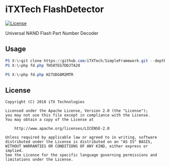 # iTXTech FlashDetector

[![License](https://img.shields.io/github/license/iTXTech/FlashDetector.svg)](https://github.com/iTXTech/FlashDetector/blob/master/LICENSE)

Universal NAND Flash Part Number Decoder

## Usage

```powershell
PS X:\>git clone https://github.com/iTXTech/SimpleFramework.git --depth=1 sf
PS X:\>php fd.php TH58TEG7DDJTA20

PS X:\>php fd.php H27UDG8M2MTR

```

## License

    Copyright (C) 2018 iTX Technologies

    Licensed under the Apache License, Version 2.0 (the "License");
    you may not use this file except in compliance with the License.
    You may obtain a copy of the License at

        http://www.apache.org/licenses/LICENSE-2.0

    Unless required by applicable law or agreed to in writing, software
    distributed under the License is distributed on an "AS IS" BASIS,
    WITHOUT WARRANTIES OR CONDITIONS OF ANY KIND, either express or implied.
    See the License for the specific language governing permissions and
    limitations under the License.
